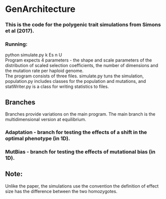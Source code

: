 # GenArchitecture
### This is the code for the polygenic trait simulations from Simons et al (2017).
### Running:
python simulate.py k Es n U  
Program expects 4 parameters - the shape and scale parameters of the distribution of scaled selection coefficients, the number of dimensions and the mutation rate per haploid genome.  
The program consists of three files. simulate.py tuns the simulation, population.py includes classes for the population and mutations, and statWriter.py is a class for writing statistics to files.

## Branches
Branches provide variations on the main program. The main branch is the multidimensional version at equilibrium.
### Adaptation - branch for testing the effects of a shift in the optimal phenotype (in 1D).
### MutBias - branch for testing the effects of mutational bias (in 1D).

## Note:
Unlike the paper, the simulations use the convention the definition of effect size has the difference between the two homozygotes. 
